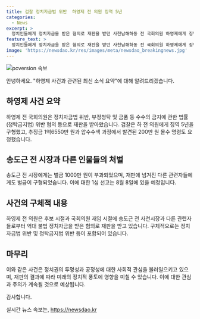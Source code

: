 ```yaml
---
title: 검찰 정치자금법 위반  하영제 전 의원 징역 5년
categories:
  - News
excerpt: >
  정치인들에게 정치자금을 받은 혐의로 재판을 받던 사천남해하동 전 국회의원 하영제에게 징역 5년과 1억6550만 원의 추징금이 구형되었다. 이 외에도 다른 정치인들과 보좌관에게도 벌금이 구형되었으며, 1심 재판은 8월 8일에 열릴 예정이다. 해당 정치인들은 정당의 공천의 공정성과 투명성을 훼손했다는 이유로 구형되었다.
feature_text: >
  정치인들에게 정치자금을 받은 혐의로 재판을 받던 사천남해하동 전 국회의원 하영제에게 징역 5년과 1억6550만 원의 추징금이 구형되었다. 이 외에도 다른 정치인들과 보좌관에게도 벌금이 구형되었으며, 1심 재판은 8월 8일에 열릴 예정이다. 해당 정치인들은 정당의 공천의 공정성과 투명성을 훼손했다는 이유로 구형되었다.
image: 'https://newsdao.kr/res/images/meta/newsdao_breakingnews.jpg'
---
```


<p><img src="https://newsdao.kr/res/images/meta/newsdao_breakingnews.jpg" alt="pcversion 속보" /></p>

<p>안녕하세요. "하영제 사건과 관련된 최신 소식 요약"에 대해 알려드리겠습니다.</p>

<h2>하영제 사건 요약</h2>

<p data-ke-size="size16">하영제 전 국회의원은 정치자금법 위반, 부정청탁 및 금품 등 수수의 금지에 관한 법률(청탁금지법) 위반 혐의 등으로 재판을 받아왔습니다. 검찰은 하 전 의원에게 징역 5년을 구형했고, 추징금 1억6550만 원과 압수수색 과정에서 발견된 200만 원 몰수 명령도 요청했습니다.</p>

<h2>송도근 전 시장과 다른 인물들의 처벌</h2>

<p data-ke-size="size16">송도근 전 시장에게는 벌금 1000만 원이 부과되었으며, 재판에 넘겨진 다른 관련자들에게도 벌금이 구형되었습니다. 이에 대한 1심 선고는 8월 8일에 있을 예정입니다.</p>

<h2>사건의 구체적 내용</h2>

<p data-ke-size="size16">하영제 전 의원은 후보 시절과 국회의원 재임 시절에 송도근 전 사천시장과 다른 관련자들로부터 억대 불법 정치자금을 받은 혐의로 재판을 받고 있습니다. 구체적으로는 정치자금법 위반 및 청탁금지법 위반 등이 포함되어 있습니다.</p>

<h2>마무리</h2>

<p data-ke-size="size16">이와 같은 사건은 정치권의 투명성과 공정성에 대한 사회적 관심을 불러일으키고 있으며, 재판의 결과에 따라 미래의 정치적 풍토에 영향을 미칠 수 있습니다. 이에 대한 관심과 주의가 계속될 것으로 예상됩니다.</p>

<p>감사합니다.</p>
실시간 뉴스 속보는, <a href="https://newsdao.kr" rel="dofollow">https://newsdao.kr</a>


